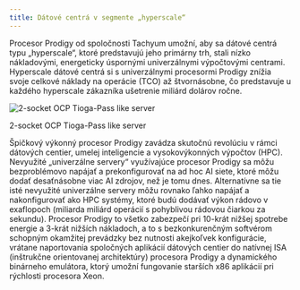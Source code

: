 ```yaml
---
title: Dátové centrá v segmente „hyperscale“
---
```

Procesor Prodigy od spoločnosti Tachyum umožní, aby sa dátové centrá typu „hyperscale“, ktoré predstavujú jeho primárny trh, stali nízko nákladovými, energeticky úspornými univerzálnymi výpočtovými centrami. Hyperscale dátové centrá si s univerzálnymi procesormi Prodigy znížia svoje celkové náklady na operácie (TCO) až štvornásobne, čo predstavuje u každého hyperscale zákazníka ušetrenie miliárd dolárov ročne.

![2-socket OCP Tioga-Pass like server](https://www.tachyum.com/assets/img/Dual-Slider_v2.jpg "2-socket OCP Tioga-Pass like server")

2-socket OCP Tioga-Pass like server

Špičkový výkonný procesor Prodigy zavádza skutočnú revolúciu v rámci dátových centier, umelej inteligencie a vysokovýkonných výpočtov (HPC). Nevyužité „univerzálne servery“ využívajúce procesor Prodigy sa môžu bezproblémovo napájať a prekonfigurovať na ad hoc AI siete, ktoré môžu dodať desaťnásobne viac AI zdrojov, než je tomu dnes. Alternatívne sa tie isté nevyužité univerzálne servery môžu rovnako ľahko napájať a nakonfigurovať ako HPC systémy, ktoré budú dodávať výkon rádovo v exaflopoch (miliarda miliárd operácií s pohyblivou rádovou čiarkou za sekundu). Procesor Prodigy to všetko zabezpečí pri 10-krát nižšej spotrebe energie a 3-krát nižších nákladoch, a to s bezkonkurenčným softvérom schopným okamžitej prevádzky bez nutnosti akejkoľvek konfigurácie, vrátane naportovania spoločných aplikácií dátových centier do natívnej ISA (inštrukčne orientovanej architektúry) procesora Prodigy a dynamického binárneho emulátora, ktorý umožní fungovanie starších x86 aplikácií pri rýchlosti procesora Xeon.
